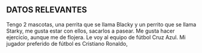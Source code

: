 ## DATOS RELEVANTES 

Tengo 2 mascotas, una perrita que se llama Blacky y un perrito que se llama Starky, me gusta estar con ellos, sacarlos a pasear. Me gusta hacer ejercicio, aunque me de flojera. Le voy al equipo de fútbol Cruz Azul. Mi jugador preferido de fútbol es Cristiano Ronaldo,
